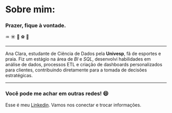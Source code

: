 # Sobre mim:
### Prazer, fique à vontade.
:aquarius: :sunny: :ocean: :soccer: :green_book:
________________________________
Ana Clara, estudante de Ciência de Dados pela **Univesp**, fã de esportes e praia. Fiz um estágio na área de *BI* e *SQL*, desenvolvi habilidades em análise de dados, processos ETL e criação de dashboards personalizados para clientes, contribuindo diretamente para a tomada de decisões estratégicas.
_______

### Você pode me achar em outras redes! :smile:
Esse é meu [Linkedin](https://www.linkedin.com/in/claraanas/). Vamos nos conectar e trocar informações.
